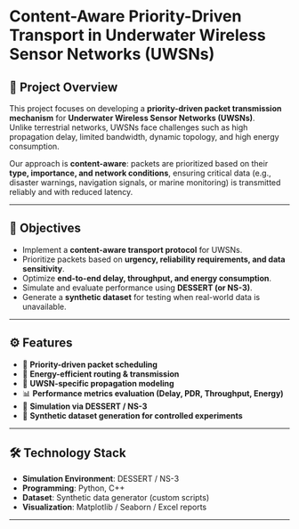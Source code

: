 # Content-Aware Priority-Driven Transport in Underwater Wireless Sensor Networks (UWSNs)

## 📌 Project Overview
This project focuses on developing a **priority-driven packet transmission mechanism** for **Underwater Wireless Sensor Networks (UWSNs)**.  
Unlike terrestrial networks, UWSNs face challenges such as high propagation delay, limited bandwidth, dynamic topology, and high energy consumption.  

Our approach is **content-aware**: packets are prioritized based on their **type, importance, and network conditions**, ensuring critical data (e.g., disaster warnings, navigation signals, or marine monitoring) is transmitted reliably and with reduced latency.

---

## 🎯 Objectives
- Implement a **content-aware transport protocol** for UWSNs.  
- Prioritize packets based on **urgency, reliability requirements, and data sensitivity**.  
- Optimize **end-to-end delay, throughput, and energy consumption**.  
- Simulate and evaluate performance using **DESSERT (or NS-3)**.  
- Generate a **synthetic dataset** for testing when real-world data is unavailable.

---

## ⚙️ Features
- 📡 **Priority-driven packet scheduling**  
- 🔋 **Energy-efficient routing & transmission**  
- 🌊 **UWSN-specific propagation modeling**  
- 📊 **Performance metrics evaluation (Delay, PDR, Throughput, Energy)**  
- 🧪 **Simulation via DESSERT / NS-3**  
- 📑 **Synthetic dataset generation for controlled experiments**  

---

## 🛠️ Technology Stack
- **Simulation Environment**: DESSERT / NS-3  
- **Programming**: Python, C++  
- **Dataset**: Synthetic data generator (custom scripts)  
- **Visualization**: Matplotlib / Seaborn / Excel reports  

---
